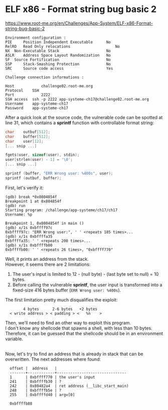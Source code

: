 # ELF x86 - Format string bug basic 2
https://www.root-me.org/en/Challenges/App-System/ELF-x86-Format-string-bug-basic-2
```
Environment configuration :
PIE 	Position Independent Executable 	 No
RelRO 	Read Only relocations 	                 No
NX 	Non-Executable Stack 	                 No
ASLR 	Address Space Layout Randomization 	 No
SF 	Source Fortification 	                 No
SSP 	Stack-Smashing Protection 	         No
SRC 	Source code access 	                 Yes

Challenge connection informations :

Host	        challenge02.root-me.org
Protocol	SSH
Port	        2222
SSH access 	ssh -p 2222 app-systeme-ch17@challenge02.root-me.org  
Username	app-systeme-ch17
Password	app-systeme-ch17
```

After a quick look at the source code, the vulnerable code can be spotted at
line 31, which contains a **sprintf** function with controllable format string:
```c
char    outbuf[512];
char    buffer[512];
char    user[12];
[... snip ...]

fgets(user, sizeof(user), stdin);
user[strlen(user) - 1] = '\0';
[... snip ...]

sprintf (buffer, "ERR Wrong user: %400s", user);
sprintf (outbuf, buffer);
```
First, let's verify it:
```gdb
(gdb) break *0x0804854f
Breakpoint 1 at 0x804854f
(gdb) run
Starting program: /challenge/app-systeme/ch17/ch17
Username: %p

Breakpoint 1, 0x0804854f in main ()
(gdb) x/1s 0xbffff97c
0xbffff97c:	"ERR Wrong user:", ' ' <repeats 185 times>...
(gdb) x/1s 0xbffffa35
0xbffffa35:	' ' <repeats 200 times>...
(gdb) x/1s 0xbffffb00
0xbffffb00:	' ' <repeats 26 times>, "0xbffff770"
```

Well, it prints an address from the stack.<br>
However, it seems there are 2 limitations:
1. The user's input is limited to 12 - (null byte) - (last byte set to null) =
10 bytes.
2. Before calling the vulnerable **sprintf**, the user input is transformed into
a fixed-size 416 bytes buffer (```ERR Wrong user: %400s```).

The first limitation pretty much disqualifies the exploit:
```
        4 bytes      2-6 bytes   +2 bytes
  < write address > < padding > <   %n    >
```
Then, we'll need to find an other way to exploit this program.<br>
I don't know any shellcode that spawns a shell, with less than 10 bytes.
Therefore, it can be guessed that the shellcode should be in an environment
variable.<br><br>

Now, let's try to find an address that is already in stack that can be
overwritten. The next addresses where found:
```
  offset |  address   |
  -------+------------+-------------------------------
  1      | 0xbffff770 | the user's input
  241    | 0xbffffb30 | ?
  242    | 0x80482a4  | ret address (__libc_start_main)
  248    | 0xbffffb5e | ?
  255    | 0xbffffd40 | argv[0]

  0xbffffb88
```
